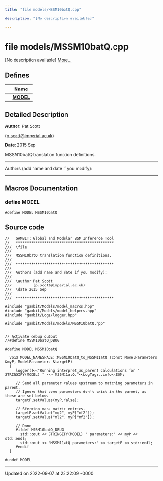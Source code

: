 ```yaml
---
title: "file models/MSSM10batQ.cpp"

description: "[No description available]"

---
```


# file models/MSSM10batQ.cpp

[No description available] [More...](#detailed-description)

## Defines

|                | Name           |
| -------------- | -------------- |
|  | **[MODEL](/documentation/code/files/mssm10batq_8cpp/#define-model)**  |

## Detailed Description


**Author**: Pat Scott 

 ([p.scott@imperial.ac.uk](mailto:p.scott@imperial.ac.uk)) 

**Date**: 2015 Sep

MSSM10batQ translation function definitions.



------------------

Authors (add name and date if you modify):



------------------




## Macros Documentation

### define MODEL

```
#define MODEL MSSM10batQ
```


## Source code

```
//   GAMBIT: Global and Modular BSM Inference Tool
//   *********************************************
///  \file
///
///  MSSM10batQ translation function definitions. 
///
///  *********************************************
///
///  Authors (add name and date if you modify):
///   
///  \author Pat Scott  
///          (p.scott@imperial.ac.uk)
///  \date 2015 Sep
///
///  *********************************************

#include "gambit/Models/model_macros.hpp"
#include "gambit/Models/model_helpers.hpp"
#include "gambit/Logs/logger.hpp"

#include "gambit/Models/models/MSSM10batQ.hpp"


// Activate debug output
//#define MSSM10batQ_DBUG

#define MODEL MSSM10batQ

  void MODEL_NAMESPACE::MSSM10batQ_to_MSSM11atQ (const ModelParameters &myP, ModelParameters &targetP)
  {
     logger()<<"Running interpret_as_parent calculations for " STRINGIFY(MODEL) " --> MSSM11atQ."<<LogTags::info<<EOM;

     // Send all parameter values upstream to matching parameters in parent.
     // Ignore that some parameters don't exist in the parent, as these are set below.
     targetP.setValues(myP,false);

     // Sfermion mass matrix entries.
     targetP.setValue("mq2", myP["mf2"]);
     targetP.setValue("ml2", myP["mf2"]);
     
     // Done
     #ifdef MSSM10batQ_DBUG
       std::cout << STRINGIFY(MODEL) " parameters:" << myP << std::endl;
       std::cout << "MSSM11atQ parameters:" << targetP << std::endl;
     #endif
  }
  
#undef MODEL
```


-------------------------------

Updated on 2022-09-07 at 23:22:09 +0000
